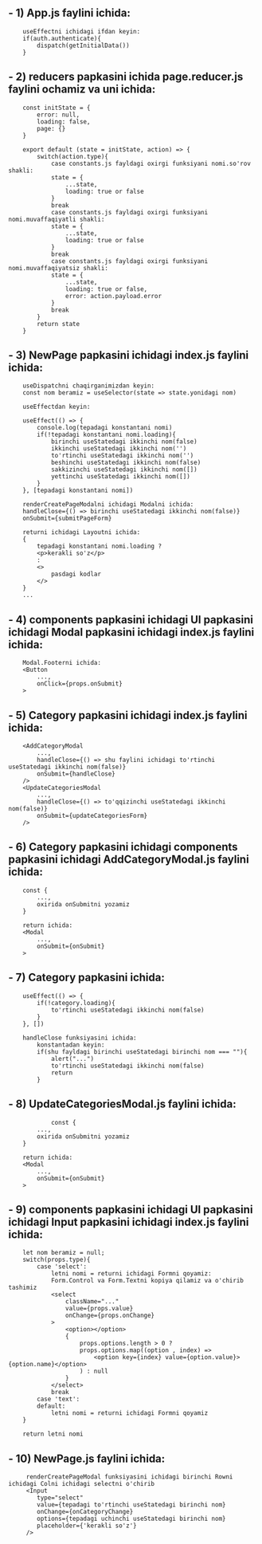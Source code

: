 ## - 1) App.js faylini ichida:
        useEffectni ichidagi ifdan keyin:
        if(auth.authenticate){
            dispatch(getInitialData())
        }
## - 2) reducers papkasini ichida page.reducer.js faylini ochamiz va uni ichida:
        const initState = {
            error: null,
            loading: false,
            page: {}
        }

        export default (state = initState, action) => {
            switch(action.type){
                case constants.js fayldagi oxirgi funksiyani nomi.so'rov shakli:
                state = {
                    ...state,
                    loading: true or false
                }
                break
                case constants.js fayldagi oxirgi funksiyani nomi.muvaffaqiyatli shakli:
                state = {
                    ...state,
                    loading: true or false
                }
                break
                case constants.js fayldagi oxirgi funksiyani nomi.muvaffaqiyatsiz shakli:
                state = {
                    ...state,
                    loading: true or false,
                    error: action.payload.error
                }
                break
            }
            return state
        }
## - 3) NewPage papkasini ichidagi index.js faylini ichida:
        useDispatchni chaqirganimizdan keyin:
        const nom beramiz = useSelector(state => state.yonidagi nom)

        useEffectdan keyin:
        
        useEffect(() => {
            console.log(tepadagi konstantani nomi)
            if(!tepadagi konstantani nomi.loading){
                birinchi useStatedagi ikkinchi nom(false)
                ikkinchi useStatedagi ikkinchi nom('')
                to'rtinchi useStatedagi ikkinchi nom('')
                beshinchi useStatedagi ikkinchi nom(false)
                sakkizinchi useStatedagi ikkinchi nom([])
                yettinchi useStatedagi ikkinchi nom([])
            }
        }, [tepadagi konstantani nomi])

        renderCreatePageModalni ichidagi Modalni ichida:
        handleClose={() => birinchi useStatedagi ikkinchi nom(false)}
        onSubmit={submitPageForm}

        returni ichidagi Layoutni ichida:
        {
            tepadagi konstantani nomi.loading ? 
            <p>kerakli so'z</p>
            :
            <>
                pasdagi kodlar
            </>
        }
        ...
## - 4) components papkasini ichidagi UI papkasini ichidagi Modal papkasini ichidagi index.js faylini ichida:
        Modal.Footerni ichida:
        <Button
            ...,
            onClick={props.onSubmit}
        >
## - 5) Category papkasini ichidagi index.js faylini ichida:
        <AddCategoryModal
            ...,
            handleClose={() => shu faylini ichidagi to'rtinchi useStatedagi ikkinchi nom(false)}
            onSubmit={handleClose}
        />
        <UpdateCategoriesModal
            ...,
            handleClose={() => to'qqizinchi useStatedagi ikkinchi nom(false)}
            onSubmit={updateCategoriesForm}
        />
## - 6) Category papkasini ichidagi components papkasini ichidagi AddCategoryModal.js faylini ichida:
        const {
            ...,
            oxirida onSubmitni yozamiz
        }

        return ichida:
        <Modal
            ...,
            onSubmit={onSubmit}
        >
## - 7) Category papkasini ichida:

        useEffect(() => {
            if(!category.loading){
                to'rtinchi useStatedagi ikkinchi nom(false)
            }
        }, [])

        handleClose funksiyasini ichida:
            konstantadan keyin:
            if(shu fayldagi birinchi useStatedagi birinchi nom === ""){
                alert("...")
                to'rtinchi useStatedagi ikkinchi nom(false)
                return
            }
## - 8) UpdateCategoriesModal.js faylini ichida:
                const {
            ...,
            oxirida onSubmitni yozamiz
        }

        return ichida:
        <Modal
            ...,
            onSubmit={onSubmit}
        >
## - 9) components papkasini ichidagi UI papkasini ichidagi Input papkasini ichidagi index.js faylini ichida:
        let nom beramiz = null;
        switch(props.type){
            case 'select':
                letni nomi = returni ichidagi Formni qoyamiz:
                Form.Control va Form.Textni kopiya qilamiz va o'chirib tashimiz
                <select
                    className="..."
                    value={props.value}
                    onChange={props.onChange}
                >
                    <option></option>
                    {
                        props.options.length > 0 ?
                        props.options.map((option , index) => 
                            <option key={index} value={option.value}>{option.name}</option>    
                        ) : null
                    }
                </select>
                break
            case 'text':
            default:
                letni nomi = returni ichidagi Formni qoyamiz
        }

        return letni nomi
## - 10) NewPage.js faylini ichida:
         renderCreatePageModal funksiyasini ichidagi birinchi Rowni ichidagi Colni ichidagi selectni o'chirib
         <Input
            type="select"
            value={tepadagi to'rtinchi useStatedagi birinchi nom}
            onChange={onCategoryChange}
            options={tepadagi uchinchi useStatedagi birinchi nom}
            placeholder={'kerakli so'z'}
         />
